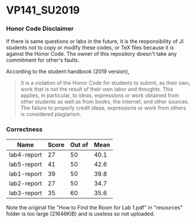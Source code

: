 # VP141_SU2019

### Honor Code Disclaimer

If there is same questions or labs in the future, it is the responsibility of JI students not to copy or modify these codes, or TeX files because it is against the Honor Code. The owner of this repository doesn't take any commitment for other's faults.

According to the student handbook (2019 version),

> It is a violation of the Honor Code for students to submit, as their own, work that is not the result of their own labor and thoughts. This applies, in particular, to ideas, expressions or work obtained from other students as well as from books, the internet, and other sources. The failure to properly credit ideas, expressions or work from others is considered plagiarism.

### Correctness

| Name        | Score | Out of | Mean |
| ----------- | ----- | ------ | ---- |
| lab4-report | 27    | 50     | 40.1 |
| lab5-report | 41    | 50     | 42.6 |
| lab1-report | 39    | 50     | 39.8 |
| lab2-report | 27    | 50     | 34.7 |
| lab3-report | 35    | 60     | 35.6 |

Note the original file "How to Find the Room for Lab 1.pdf" in "resources" folder is too large (21646KIB) and is useless so not uploaded.